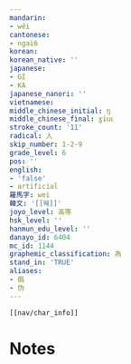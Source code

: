 ```yaml
---
mandarin:
- wěi
cantonese:
- ngai6
korean:
korean_native: ''
japanese:
- GI
- KA
japanese_nanori: ''
vietnamese:
middle_chinese_initial: ŋ
middle_chinese_final: ɣiuᴇ
stroke_count: '11'
radical: 人
skip_number: 1-2-9
grade_level: 6
pos: ''
english:
- 'false'
- artificial
羅馬字: wei
韓文: '[[웨]]'
joyo_level: 高等
hsk_level: ''
hanmun_edu_level: ''
danayo_id: 6404
mc_id: 1144
graphemic_classification: 為
stand_in: 'TRUE'
aliases:
- 僞
- 伪
---
```

```meta-bind-embed
[[nav/char_info]]
```

# Notes
